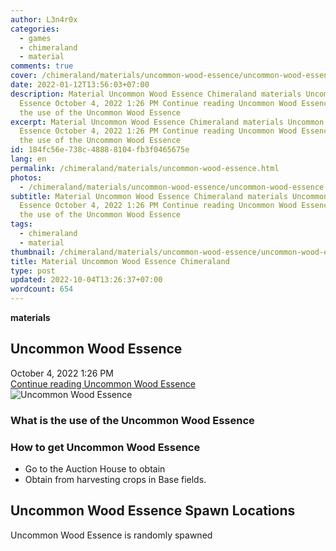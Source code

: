 ```yaml
---
author: L3n4r0x
categories:
  - games
  - chimeraland
  - material
comments: true
cover: /chimeraland/materials/uncommon-wood-essence/uncommon-wood-essence.webp
date: 2022-01-12T13:56:03+07:00
description: Material Uncommon Wood Essence Chimeraland materials Uncommon Wood
  Essence October 4, 2022 1:26 PM Continue reading Uncommon Wood Essence What is
  the use of the Uncommon Wood Essence
excerpt: Material Uncommon Wood Essence Chimeraland materials Uncommon Wood
  Essence October 4, 2022 1:26 PM Continue reading Uncommon Wood Essence What is
  the use of the Uncommon Wood Essence
id: 184fc56e-738c-4888-8104-fb3f0465675e
lang: en
permalink: /chimeraland/materials/uncommon-wood-essence.html
photos:
  - /chimeraland/materials/uncommon-wood-essence/uncommon-wood-essence.webp
subtitle: Material Uncommon Wood Essence Chimeraland materials Uncommon Wood
  Essence October 4, 2022 1:26 PM Continue reading Uncommon Wood Essence What is
  the use of the Uncommon Wood Essence
tags:
  - chimeraland
  - material
thumbnail: /chimeraland/materials/uncommon-wood-essence/uncommon-wood-essence.webp
title: Material Uncommon Wood Essence Chimeraland
type: post
updated: 2022-10-04T13:26:37+07:00
wordcount: 654
---
```


<link
  rel="stylesheet"
  href="https://rawcdn.githack.com/dimaslanjaka/Web-Manajemen/870a349/css/bootstrap-5-3-0-alpha3-wrapper.css"
/>
<section id="bootstrap-wrapper">
  <div data-bs-theme="dark">
    <div
      class="row g-0 border rounded overflow-hidden flex-md-row mb-4 shadow-sm position-relative bg-dark text-light"
    >
      <div class="col p-4 d-flex flex-column position-static">
        <strong class="d-inline-block mb-2 text-success">materials</strong>
        <h2 class="mb-0">Uncommon Wood Essence</h2>
        <div class="mb-1 text-muted">October 4, 2022 1:26 PM</div>
        <a
          href="/chimeraland/materials/uncommon-wood-essence.html"
          class="stretched-link d-none text-primary"
          >Continue reading Uncommon Wood Essence</a
        >
      </div>
      <div class="col-auto d-none d-md-block d-lg-block">
        <img
          src="https://www.webmanajemen.com/chimeraland/materials/uncommon-wood-essence/uncommon-wood-essence.webp"
          alt="Uncommon Wood Essence"
        />
      </div>
    </div>
    <div class="row">
      <div class="col-lg-6 col-12 mb-2">
        <div class="card">
          <div class="card-body">
            <h3 class="card-title">
              What is the use of the Uncommon Wood Essence
            </h3>
            <div class="card-text"><ul></ul></div>
          </div>
        </div>
      </div>
      <div class="col-lg-6 col-12 mb-2">
        <div class="card">
          <div class="card-body">
            <h3 class="card-title">How to get Uncommon Wood Essence</h3>
            <div class="card-text">
              <ul>
                <li>Go to the Auction House to obtain</li>
                <li>Obtain from harvesting crops in Base fields.</li>
              </ul>
            </div>
          </div>
        </div>
      </div>
      <div class="col-12 mb-2">
        <h2>Uncommon Wood Essence Spawn Locations</h2>
        <p>Uncommon Wood Essence is randomly spawned</p>
      </div>
    </div>
  </div>
</section>